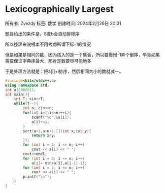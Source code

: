 # Lexicographically Largest

所有者: Zvezdy
标签: 数学
创建时间: 2024年2月26日 20:31

题目给出的条件是，S变b会自动排降序

所以按理来说根本不用考虑所谓下标-1的情况

但是如果是相同的数，因为插入的是一个集合，所以要慢慢-1弄个倒序，毕竟如果需要保证字典序最大，那肯定数要尽可能地多

于是处理方法就是：把a[i]+i排序，然后相同大小的数就减一。

```cpp
#include<bits/stdc++.h>
using namespace std;
int a[300001];
int main(){
    int T; cin>>T;
    while(T--){
        int n; cin>>n;
        for(int i=1;i<=n;++i){
            scanf("%d",&a[i]);
            a[i]+=i;
        }
        sort(a+1,a+n+1,[](int x,int y){
            return x>y;
        });
        for (int i = 1; i <= n; i++)
            cout << a[i] << " ";
        cout<<endl;
        for (int i = 2; i <= n; i++)
            a[i]= min(a[i],a[i-1]-1);
        for (int i = 1; i <= n; i++)
            cout << a[i] << " ";
        printf("\n");
    }
}
```

